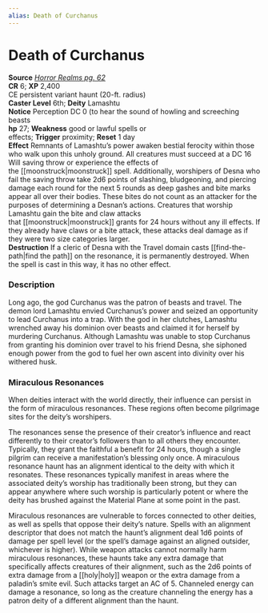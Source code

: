 ```yaml
---
alias: Death of Curchanus
---
```


# Death of Curchanus

**Source** [_Horror Realms pg. 62_](http://paizo.com/products/btpy9op8?Pathfinder-Campaign-Setting-Horror-Realms)  
**CR** 6; **XP** 2,400  
CE persistent variant haunt (20-ft. radius)  
**Caster Level** 6th; **Deity** Lamashtu  
**Notice** Perception DC 0 (to hear the sound of howling and screeching beasts  
**hp** 27; **Weakness** good or lawful spells or effects; **Trigger** proximity; **Reset** 1 day  
**Effect** Remnants of Lamashtu’s power awaken bestial ferocity within those who walk upon this unholy ground. All creatures must succeed at a DC 16 Will saving throw or experience the effects of the [[moonstruck|moonstruck]] spell. Additionally, worshipers of Desna who fail the saving throw take 2d6 points of slashing, bludgeoning, and piercing damage each round for the next 5 rounds as deep gashes and bite marks appear all over their bodies. These bites do not count as an attacker for the purposes of determining a Desnan’s actions. Creatures that worship Lamashtu gain the bite and claw attacks that [[moonstruck|moonstruck]] grants for 24 hours without any ill effects. If they already have claws or a bite attack, these attacks deal damage as if they were two size categories larger.  
**Destruction** If a cleric of Desna with the Travel domain casts [[find-the-path|find the path]] on the resonance, it is permanently destroyed. When the spell is cast in this way, it has no other effect.  

### Description

Long ago, the god Curchanus was the patron of beasts and travel. The demon lord Lamashtu envied Curchanus’s power and seized an opportunity to lead Curchanus into a trap. With the god in her clutches, Lamashtu wrenched away his dominion over beasts and claimed it for herself by murdering Curchanus. Although Lamashtu was unable to stop Curchanus from granting his dominion over travel to his friend Desna, she siphoned enough power from the god to fuel her own ascent into divinity over his withered husk.

### Miraculous Resonances

When deities interact with the world directly, their influence can persist in the form of miraculous resonances. These regions often become pilgrimage sites for the deity’s worshipers.  
  
The resonances sense the presence of their creator’s influence and react differently to their creator’s followers than to all others they encounter. Typically, they grant the faithful a benefit for 24 hours, though a single pilgrim can receive a manifestation’s blessing only once. A miraculous resonance haunt has an alignment identical to the deity with which it resonates. These resonances typically manifest in areas where the associated deity’s worship has traditionally been strong, but they can appear anywhere where such worship is particularly potent or where the deity has brushed against the Material Plane at some point in the past.  
  
Miraculous resonances are vulnerable to forces connected to other deities, as well as spells that oppose their deity’s nature. Spells with an alignment descriptor that does not match the haunt’s alignment deal 1d6 points of damage per spell level (or the spell’s damage against an aligned outsider, whichever is higher). While weapon attacks cannot normally harm miraculous resonances, these haunts take any extra damage that specifically affects creatures of their alignment, such as the 2d6 points of extra damage from a [[holy|holy]] weapon or the extra damage from a paladin’s smite evil. Such attacks target an AC of 5. Channeled energy can damage a resonance, so long as the creature channeling the energy has a patron deity of a different alignment than the haunt.
